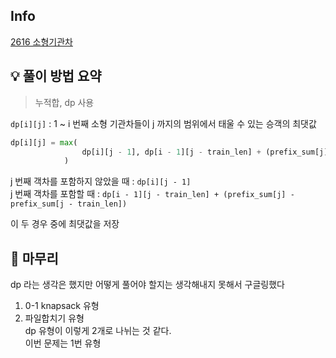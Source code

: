 ## Info
[2616 소형기관차](https://www.acmicpc.net/problem/2616)

## 💡 풀이 방법 요약
> 누적합, dp 사용

`dp[i][j]` : 1 ~ i 번째 소형 기관차들이 j 까지의 범위에서 태울 수 있는 승객의 최댓값

```Python
dp[i][j] = max(
                dp[i][j - 1], dp[i - 1][j - train_len] + (prefix_sum[j] - prefix_sum[j - train_len])
            )
```
j 번째 객차를 포함하지 않았을 때 : `dp[i][j - 1]`  
j 번째 객차를 포함할 때 : `dp[i - 1][j - train_len] + (prefix_sum[j] - prefix_sum[j - train_len])`

이 두 경우 중에 최댓값을 저장

## 🙂 마무리
dp 라는 생각은 했지만 어떻게 풀어야 할지는 생각해내지 못해서 구글링했다  
1. 0-1 knapsack 유형
2. 파일합치기 유형  
dp 유형이 이렇게 2개로 나뉘는 것 같다.  
이번 문제는 1번 유형
